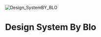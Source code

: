 ![Design_SystemBY_BLO](https://github.com/user-attachments/assets/777a491f-5e39-409e-96ba-ad70bde18c83)

# Design System By Blo

